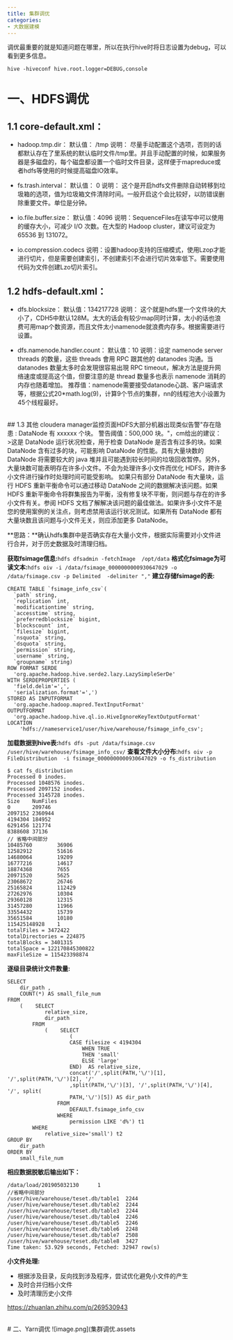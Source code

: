 ```yaml
---
title: 集群调优
categories:
- 大数据建模
---
```

调优最重要的就是知道问题在哪里，所以在执行hive时将日志设置为debug，可以看到更多信息。
```
hive -hiveconf hive.root.logger=DEBUG,console
```

# 一、HDFS调优
## 1.1 core-default.xml：
- hadoop.tmp.dir：
默认值： /tmp
说明： 尽量手动配置这个选项，否则的话都默认存在了里系统的默认临时文件/tmp里。并且手动配置的时候，如果服务器是多磁盘的，每个磁盘都设置一个临时文件目录，这样便于mapreduce或者hdfs等使用的时候提高磁盘IO效率。

- fs.trash.interval：
默认值： 0
说明： 这个是开启hdfs文件删除自动转移到垃圾箱的选项，值为垃圾箱文件清除时间。一般开启这个会比较好，以防错误删除重要文件。单位是分钟。

- io.file.buffer.size：
默认值：4096
说明：SequenceFiles在读写中可以使用的缓存大小，可减少 I/O 次数。在大型的 Hadoop cluster，建议可设定为 65536 到 131072。

- io.compression.codecs
说明：设置hadoop支持的压缩模式，使用Lzop才能进行切片，但是需要创建索引，不创建索引不会进行切片效率低下。需要使用代码为文件创建Lzo切片索引。

## 1.2 hdfs-default.xml：
- dfs.blocksize：
默认值：134217728
说明： 这个就是hdfs里一个文件块的大小了，CDH5中默认128M。太大的话会有较少map同时计算，太小的话也浪费可用map个数资源，而且文件太小namenode就浪费内存多。根据需要进行设置。

- dfs.namenode.handler.count：
默认值：10
说明：设定 namenode server threads 的数量，这些 threads 會用 RPC 跟其他的 datanodes 沟通。当 datanodes 数量太多时会发現很容易出現 RPC timeout，解决方法是提升网络速度或提高这个值，但要注意的是 thread 数量多也表示 namenode 消耗的内存也随着增加。
推荐值：namenode需要接受datanode心跳、客户端请求等，根据公式20*math.log(9)，计算9个节点的集群，nn的线程池大小设置为45个线程最好。


<br>
## 1.3 其他
cloudera manager监控页面HDFS大部分机器出现类似告警"存在隐患 : DataNode 有 xxxxxx 个块。 警告阈值：500,000 块。"，cm给出的建议：
   >这是 DataNode 运行状况检查，用于检查 DataNode 是否含有过多的块。如果 DataNode 含有过多的块，可能影响 DataNode 的性能。具有大量块数的 DataNode 将需要较大的 java 堆并且可能遇到较长时间的垃圾回收暂停。另外，大量块数可能表明存在许多小文件。不会为处理许多小文件而优化 HDFS，跨许多小文件进行操作时处理时间可能受影响。
如果只有部分 DataNode 有大量块，运行 HDFS 重新平衡命令可以通过移动 DataNode 之间的数据解决该问题。如果 HDFS 重新平衡命令将群集报告为平衡，没有修复块不平衡，则问题与存在的许多小文件有关。参阅 HDFS 文档了解解决该问题的最佳做法。如果许多小文件不是您的使用案例的关注点，则考虑禁用该运行状况测试。如果所有 DataNode 都有大量块数且该问题与小文件无关，则应添加更多 DataNode。

   **思路：**确认hdfs集群中是否确实存在大量小文件，根据实际需要对小文件进行合并，对于历史数据及时清理归档。

   **获取fsimage信息:**`hdfs dfsadmin -fetchImage  /opt/data`
   **格式化fsimage为可读文本:**`hdfs oiv -i /data/fsimage_0000000000930647029 -o /data/fsimage.csv -p Delimited  -delimiter ","`
   **建立存储fsimage的表:**
   ```
   CREATE TABLE `fsimage_info_csv`(
     `path` string, 
     `replication` int, 
     `modificationtime` string, 
     `accesstime` string, 
     `preferredblocksize` bigint, 
     `blockscount` int, 
     `filesize` bigint, 
     `nsquota` string, 
     `dsquota` string, 
     `permission` string, 
     `username` string, 
     `groupname` string)
   ROW FORMAT SERDE 
     'org.apache.hadoop.hive.serde2.lazy.LazySimpleSerDe' 
   WITH SERDEPROPERTIES ( 
     'field.delim'=',', 
     'serialization.format'=',') 
   STORED AS INPUTFORMAT 
     'org.apache.hadoop.mapred.TextInputFormat' 
   OUTPUTFORMAT 
     'org.apache.hadoop.hive.ql.io.HiveIgnoreKeyTextOutputFormat'
   LOCATION
       'hdfs://nameservice1/user/hive/warehouse/fsimage_info_csv';
   ```
   **加载数据到hive表:**`hdfs dfs -put /data/fsimage.csv /user/hive/warehouse/fsimage_info_csv/`
   **查看文件大小分布:**`hdfs oiv -p FileDistribution  -i fsimage_0000000000930647029 -o fs_distribution`
```
$ cat fs_distribution 
Processed 0 inodes.
Processed 1048576 inodes.
Processed 2097152 inodes.
Processed 3145728 inodes.
Size    NumFiles
0       209746
2097152 2360944
4194304 184952
6291456 121774
8388608 37136
// 省略中间部分
10485760        36906
12582912        51616
14680064        19209
16777216        14617
18874368        7655
20971520        5625
23068672        26746
25165824        112429
27262976        10304
29360128        12315
31457280        11966
33554432        15739
35651584        10180
115425148928    1
totalFiles = 3472422
totalDirectories = 224875
totalBlocks = 3401315
totalSpace = 122170845300822
maxFileSize = 115423398874
```

**逐级目录统计文件数量:**
```
SELECT
    dir_path ,
    COUNT(*) AS small_file_num 
FROM
    (    SELECT
            relative_size,
            dir_path 
        FROM
            (    SELECT
                    (
                    CASE filesize < 4194304 
                        WHEN TRUE 
                        THEN 'small' 
                        ELSE 'large' 
                    END)  AS relative_size,
                    concat('/',split(PATH,'\/')[1], '/',split(PATH,'\/')[2], '/'
                    ,split(PATH,'\/')[3], '/',split(PATH,'\/')[4], '/', split(
                    PATH,'\/')[5]) AS dir_path 
                FROM
                    DEFAULT.fsimage_info_csv 
                WHERE
                    permission LIKE 'd%') t1
        WHERE
            relative_size='small') t2 
GROUP BY
    dir_path 
ORDER BY
    small_file_num
```
**相应数据脱敏后输出如下：**
```
/data/load/201905032130      1
//省略中间部分
/user/hive/warehouse/teset.db/table1  2244
/user/hive/warehouse/teset.db/table2  2244
/user/hive/warehouse/teset.db/table3  2244
/user/hive/warehouse/teset.db/table4  2246
/user/hive/warehouse/teset.db/table5  2246
/user/hive/warehouse/teset.db/table6  2248
/user/hive/warehouse/teset.db/table7  2508
/user/hive/warehouse/teset.db/table8  3427
Time taken: 53.929 seconds, Fetched: 32947 row(s)
```
**小文件处理:**
- 根据涉及目录，反向找到涉及程序，尝试优化避免小文件的产生
- 及时合并归档小文件
- 及时清理历史小文件

https://zhuanlan.zhihu.com/p/269530943

<br>
# 二、Yarn调优
![image.png](集群调优.assets